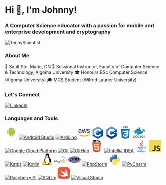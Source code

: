 # Hi 👋, I'm Johnny!

### A Computer Science educator with a passion for mobile and enterprise development and cryptography
![TechyScientist](https://komarev.com/ghpvc/?username=techyscientist&label=Profile%20views&color=0e75b6&style=flat)

### About Me
📍 Sault Ste. Marie, ON
💼 Sessional Instructor, Faculty of Computer Science & Technology, Algoma University
🎓 Honours BSc Computer Science (Algoma University)
🎓 MCS Student (Wilfrid Laurier University)

### Let's Connect

[<img src="https://raw.githubusercontent.com/rahuldkjain/github-profile-readme-generator/master/src/images/icons/Social/linked-in-alt.svg" width="30" height="40" alt="LinkedIn"/>](https://linkedin.com/in/johnnyconsole)

### Languages and Tools

[<img src="https://raw.githubusercontent.com/devicons/devicon/master/icons/android/android-original-wordmark.svg" width="40" height="40" alt="Android"/>](https://developer.android.com) 
[<img src="https://upload.vectorlogo.zone/logos/android_studio/images/ff189138-7a77-4565-85fe-ecf6b6cc9d73.svg" width="40" height="40" alt="Android Studio"/>](https://developer.android.com/studio) 
[<img src="https://cdn.worldvectorlogo.com/logos/arduino-1.svg" width="40" height="40" alt="Arduino"/>](https://www.arduino.cc) 
[<img src="https://raw.githubusercontent.com/devicons/devicon/master/icons/amazonwebservices/amazonwebservices-original-wordmark.svg" width="40" height="40" alt="AWS"/>](https://aws.amazon.com) 
[<img src="https://raw.githubusercontent.com/devicons/devicon/master/icons/c/c-original.svg" width="40" height="40" alt="C"/>](https://www.cprogramming.com) 
[<img src="https://raw.githubusercontent.com/devicons/devicon/master/icons/cplusplus/cplusplus-original.svg" width="40" height="40" alt="C++"/>](https://www.w3schools.com/cpp) 
[<img src="https://raw.githubusercontent.com/devicons/devicon/master/icons/css3/css3-original-wordmark.svg" width="40" height="40" alt="CSS3"/>](https://www.w3schools.com/css) 
[<img src="https://raw.githubusercontent.com/devicons/devicon/master/icons/docker/docker-original-wordmark.svg" width="40" height="40" alt="Docker"/>](https://www.docker.com) 
[<img src="https://www.vectorlogo.zone/logos/google_cloud/google_cloud-icon.svg" width="40" height="40" alt="Google Cloud Platform"/>](https://cloud.google.com) 
[<img src="https://www.vectorlogo.zone/logos/git-scm/git-scm-icon.svg" width="40" height="40" alt="Git"/>](https://git-scm.com/) 
[<img src="https://upload.vectorlogo.zone/logos/github/images/47bfd2d4-712f-4dee-9315-f99c611b7598.svg" width="40" height="40" alt="GitHub"/>](https://github.com) 
[<img src="https://raw.githubusercontent.com/devicons/devicon/master/icons/html5/html5-original-wordmark.svg" width="40" height="40" alt="HTML5"/>](https://www.w3.org/html) 
[<img src="https://upload.vectorlogo.zone/logos/jetbrains_idea/images/d4398a36-c378-4511-a508-106ded6cd69a.svg" width="40" height="40" alt="IntelliJ IDEA"/>](https://www.jetbrains.com/idea/) 
[<img src="https://raw.githubusercontent.com/devicons/devicon/master/icons/java/java-original.svg" width="40" height="40" alt="Java"/>](https://www.java.com) 
[<img src="https://raw.githubusercontent.com/devicons/devicon/master/icons/javascript/javascript-original.svg" width="40" height="40" alt="JavaScript"/>](https://developer.mozilla.org/en-US/docs/Web/JavaScript) 
[<img src="https://avatars.githubusercontent.com/u/8167581" width="40" height="40" alt="Kattis"/>](https://open.kattis.com) 
[<img src="https://www.vectorlogo.zone/logos/kotlinlang/kotlinlang-icon.svg" width="40" height="40" alt="Kotlin"/>](https://kotlinlang.org) 
[<img src="https://raw.githubusercontent.com/devicons/devicon/master/icons/linux/linux-original.svg" width="40" height="40" alt="Linux"/>](https://www.linux.org) 
[<img src="https://raw.githubusercontent.com/devicons/devicon/master/icons/mysql/mysql-original-wordmark.svg" width="40" height="40" alt="MySQL"/>](https://www.mysql.com) 
[<img src="https://raw.githubusercontent.com/devicons/devicon/master/icons/php/php-original.svg" width="40" height="40" alt="PHP"/>](https://www.php.net) 
[<img src="https://upload.wikimedia.org/wikipedia/commons/thumb/c/c9/PhpStorm_Icon.svg/512px-PhpStorm_Icon.svg.png" width="40" height="40" alt="PhpStorm"/>](https://www.jetbrains.com/phpstorm)
[<img src="https://raw.githubusercontent.com/devicons/devicon/master/icons/python/python-original.svg" width="40" height="40" alt="Python"/>](https://www.python.org") 
[<img src="https://upload.wikimedia.org/wikipedia/commons/thumb/1/1d/PyCharm_Icon.svg/512px-PyCharm_Icon.svg.png" width="40" height="40" alt="PyCharm"/>](https://www.jetbrains.com/pycharm) 
[<img src="https://www.raspberrypi.com/app/uploads/2022/02/COLOUR-Raspberry-Pi-Symbol-Registered.png" width="40" height="40" alt="Raspberry Pi"/>](https://raspberrypi.com)
[<img src="https://www.vectorlogo.zone/logos/sqlite/sqlite-icon.svg" width="40" height="40" alt="SQLite"/>](https://www.sqlite.org)
[<img src="https://raw.githubusercontent.com/devicons/devicon/master/icons/swift/swift-original.svg" width="40" height="40" alt="Swift"/>](https://developer.apple.com/swift)
[<img src="https://visualstudio.microsoft.com/wp-content/uploads/2021/10/Product-Icon.svg" width="40" height="40" alt="Visual Studio"/>](https://visualstudio.microsoft.com)
